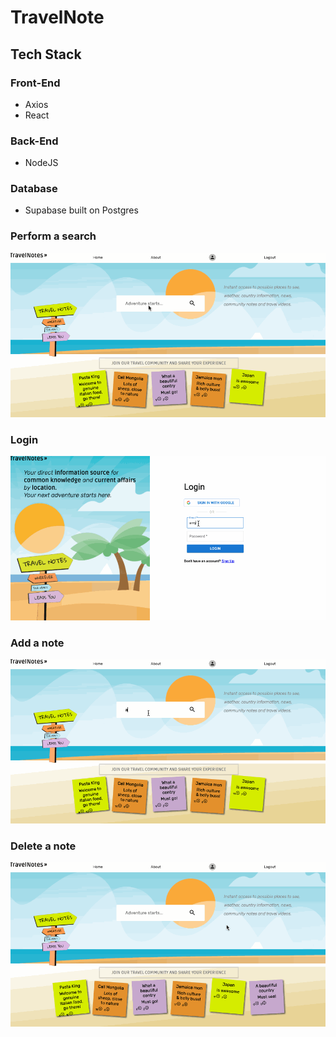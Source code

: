 # TravelNote

## Tech Stack

### Front-End

- Axios
- React

### Back-End

- NodeJS

### Database

- Supabase built on Postgres

### Perform a search

![Alt Text](src/images/search.gif)

### Login

![Alt Text](src/images/login.gif)

### Add a note

![Alt Text](src/images/add-note.gif)

### Delete a note

![Alt Text](src/images/delete-note.gif)
